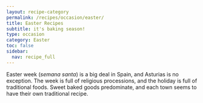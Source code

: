 ```yaml
---
layout: recipe-category
permalink: /recipes/occasion/easter/
title: Easter Recipes
subtitle: it's baking season!
type: occasion
category: Easter
toc: false
sidebar:
  nav: recipe_full
---
```

Easter week (*semana santa*) is a big deal in Spain, and Asturias is no exception. The week is full of religious processions, and the holiday is full of traditional foods. Sweet baked goods predominate, and each town seems to have their own traditional recipe.